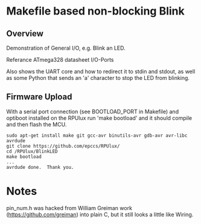 # Makefile based non-blocking Blink

## Overview

Demonstration of General I/O, e.g. Blink an LED. 

Referance ATmega328 datasheet I/O-Ports

Also shows the UART core and how to redirect it to stdin and stdout, as well as some Python that sends an 'a' character to stop the LED from blinking. 

## Firmware Upload

With a serial port connection (see BOOTLOAD_PORT in Makefile) and optiboot installed on the RPUlux run 'make bootload' and it should compile and then flash the MCU.

``` 
sudo apt-get install make git gcc-avr binutils-avr gdb-avr avr-libc avrdude
git clone https://github.com/epccs/RPUlux/
cd /RPUlux/BlinkLED
make bootload
...
avrdude done.  Thank you.
``` 

# Notes

pin_num.h was hacked from William Greiman work (https://github.com/greiman) into plain C, but it still looks a little like Wiring.

